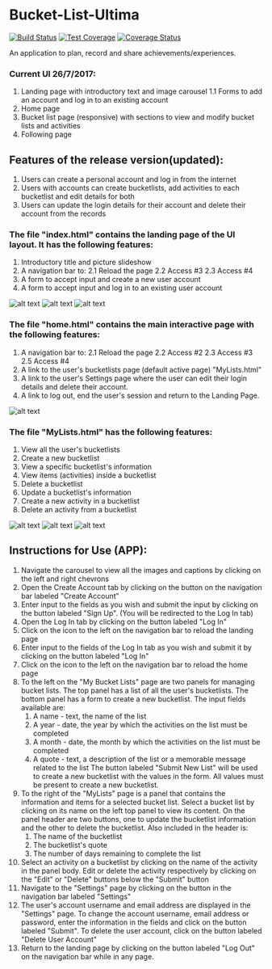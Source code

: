 
# Bucket-List-Ultima
[![Build Status](https://travis-ci.org/AnthonyWaithaka/Bucket-List-Ultima.svg?branch=master)](https://travis-ci.org/AnthonyWaithaka/Bucket-List-Ultima) [![Test Coverage](https://codeclimate.com/github/AnthonyWaithaka/Bucket-List-Ultima.svg?branch=master)](https://codeclimate.com/github/AnthonyWaithaka/Bucket-List-Ultima) [![Coverage Status](https://coveralls.io/repos/github/AnthonyWaithaka/Bucket-List-Ultima/badge.svg?branch=master)](https://coveralls.io/github/AnthonyWaithaka/Bucket-List-Ultima?branch=master)

An application to plan, record and share achievements/experiences.

### Current UI 26/7/2017:
1. Landing page with introductory text and image carousel
    1.1 Forms to add an account and log in to an existing account
2. Home page
3. Bucket list page (responsive) with sections to view and modify bucket lists and activities
4. Following page

## Features of the release version(updated):
1. Users can create a personal account and log in from the internet
2. Users with accounts can create bucketlists, add activities to each bucketlist and edit details for both
3. Users can update the login details for their account and delete their account from the records


### The file "index.html" contains the landing page of the UI layout. It has the following features:
1. Introductory title and picture slideshow
2. A navigation bar to:
    2.1 Reload the page
    2.2 Access #3
    2.3 Access #4
3. A form to accept input and create a new user account
4. A form to accept input and log in to an existing user account

![alt text](design/progress_images/landing.jpg "Landing Page - Home")
![alt text](design/progress_images/log_in.jpg "Landing Page - Log In tab")
![alt text](design/progress_images/create_account.jpg "Landing Page - Register tab")


### The file "home.html" contains the main interactive page with the following features:
1. A navigation bar to:
    2.1 Reload the page
    2.2 Access #2
    2.3 Access #3
    2.5 Access #4
2. A link to the user's bucketlists page (default active page) "MyLists.html"
3. A link to the user's Settings page where the user can edit their login details and delete their account.
4. A link to log out, end the user's session and return to the Landing Page.

![alt text](design/progress_images/my_lists.jpg "My Lists")


### The file "MyLists.html" has the following features:
1. View all the user's bucketlists
2. Create a new bucketlist
3. View a specific bucketlist's information
4. View items (activities) inside a bucketlist
5. Delete a bucketlist
6. Update a bucketlist's information
7. Create a new activity in a bucketlist
8. Delete an activity from a bucketlist

![alt text](design/progress_images/my_lists2.jpg "My Lists - 1")
![alt text](design/progress_images/my_lists3.jpg "My Lists - 2")
![alt text](design/progress_images/my_settings.jpg "My Settings")

## Instructions for Use (APP):
1. Navigate the carousel to view all the images and captions by clicking on the left and right chevrons
2. Open the Create Account tab by clicking on the button on the navigation bar labeled "Create Account"
3. Enter input to the fields as you wish and submit the input by clicking on the button labeled "Sign Up".
(You will be redirected to the Log In tab)
4. Open the Log In tab by clicking on the button labeled "Log In"
5. Click on the icon to the left on the navigation bar to reload the landing page
6. Enter input to the fields of the Log In tab as you wish and submit it by clicking on the button labeled "Log In"
8. Click on the icon to the left on the navigation bar to reload the home page
9. To the left on the "My Bucket Lists" page are two panels for managing bucket lists. 
    The top panel has a list of all the user's bucketlists.
    The bottom panel has a form to create a new bucketlist. The input fields available are:
    1. A name - text, the name of the list
    2. A year - date, the year by which the activities on the list must be completed
    3. A month - date, the month by which the activities on the list must be completed
    4. A quote - text, a description of the list or a memorable message related to the list
    The button labeled "Submit New List" will be used to create a new bucketlist with the values in the form. All values must be present to create a new bucketlist.
11. To the right of the "MyLists" page is a panel that contains the information and items for a selected bucket list. 
    Select a bucket list by clicking on its name on the left top panel to view its content.
    On the panel header are two buttons, one to update the bucketlist information and the other to delete the bucketlist.
    Also included in the header is:
    1. The name of the bucketlist
    2. The bucketlist's quote
    3. The number of days remaining to complete the list
12. Select an activity on a bucketlist by clicking on the name of the activity in the panel body.
    Edit or delete the activity respectively by clicking on the "Edit" or "Delete" buttons below the "Submit" button
13. Navigate to the "Settings" page by clicking on the button in the navigation bar labeled "Settings"
14. The user's account username and email address are displayed in the "Settings" page.
    To change the account username, email address or password, enter the information in the fields and click on the button labeled "Submit".
    To delete the user account, click on the button labeled "Delete User Account"
14. Return to the landing page by clicking on the button labeled "Log Out" on the navigation bar while in any page.
